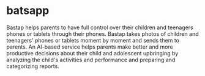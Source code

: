 # batsapp
Bastap helps parents to have full control over their children and teenagers phones or tablets through their phones. Bastap takes photos of children and teenagers' phones or tablets moment by moment and sends them to parents. An AI-based service helps parents make better and more productive decisions about their child and adolescent upbringing by analyzing the child's activities and performance and preparing and categorizing reports.
